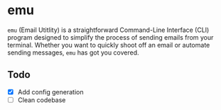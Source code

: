 # emu
`emu` (Email Utitlity) is a straightforward Command-Line Interface (CLI) program designed to simplify the process of sending emails from your terminal. Whether you want to quickly shoot off an email or automate sending messages, `emu` has got you covered.


## Todo
- [x] Add config generation
- [ ] Clean codebase
